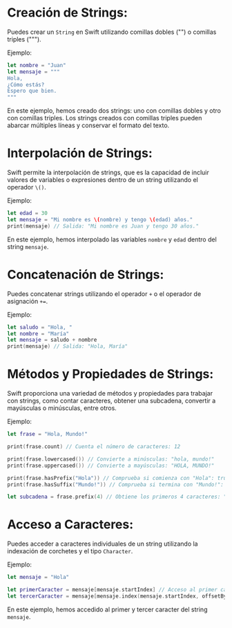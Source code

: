 # Creación de Strings:
Puedes crear un `String` en Swift utilizando comillas dobles ("") o comillas triples (""").

Ejemplo:

```swift
let nombre = "Juan"
let mensaje = """
Hola,
¿Cómo estás?
Espero que bien.
"""
```

En este ejemplo, hemos creado dos strings: uno con comillas dobles y otro con comillas triples. Los strings creados con comillas triples pueden abarcar múltiples líneas y conservar el formato del texto.

# Interpolación de Strings:
Swift permite la interpolación de strings, que es la capacidad de incluir valores de variables o expresiones dentro de un string utilizando el operador `\()`.

Ejemplo:

```swift
let edad = 30
let mensaje = "Mi nombre es \(nombre) y tengo \(edad) años."
print(mensaje) // Salida: "Mi nombre es Juan y tengo 30 años."
```

En este ejemplo, hemos interpolado las variables `nombre` y `edad` dentro del string `mensaje`.

# Concatenación de Strings:
Puedes concatenar strings utilizando el operador `+` o el operador de asignación `+=`.

Ejemplo:

```swift
let saludo = "Hola, "
let nombre = "María"
let mensaje = saludo + nombre
print(mensaje) // Salida: "Hola, María"
```

# Métodos y Propiedades de Strings:
Swift proporciona una variedad de métodos y propiedades para trabajar con strings, como contar caracteres, obtener una subcadena, convertir a mayúsculas o minúsculas, entre otros.

Ejemplo:

```swift
let frase = "Hola, Mundo!"

print(frase.count) // Cuenta el número de caracteres: 12

print(frase.lowercased()) // Convierte a minúsculas: "hola, mundo!"
print(frase.uppercased()) // Convierte a mayúsculas: "HOLA, MUNDO!"

print(frase.hasPrefix("Hola")) // Comprueba si comienza con "Hola": true
print(frase.hasSuffix("Mundo!")) // Comprueba si termina con "Mundo!": true

let subcadena = frase.prefix(4) // Obtiene los primeros 4 caracteres: "Hola"
```

# Acceso a Caracteres:
Puedes acceder a caracteres individuales de un string utilizando la indexación de corchetes y el tipo `Character`.

Ejemplo:

```swift
let mensaje = "Hola"

let primerCaracter = mensaje[mensaje.startIndex] // Acceso al primer caracter: "H"
let tercerCaracter = mensaje[mensaje.index(mensaje.startIndex, offsetBy: 2)] // Acceso al tercer caracter: "l"
```

En este ejemplo, hemos accedido al primer y tercer caracter del string `mensaje`.
